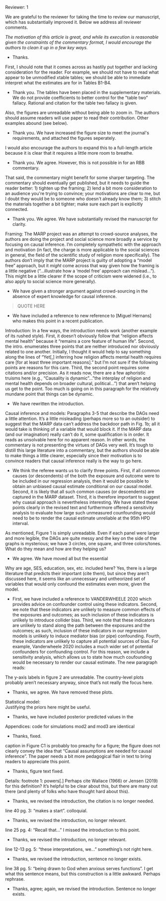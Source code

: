 Reviewer: 1 

We are grateful to the reviewer for taking the time to review our manuscript, which has  substantially improved it. Below we address all reviewer comments. 



*The motivation of this article is great, and while its execution is reasonable given the constraints of the commentary format, I would encourage the authors to clean it up in a few key ways.*

- Thanks.

First, I should note that it comes across as hastily put together and lacking consideration for the reader.  For example, we should not have to read what appear to be unmodified xtable tables; we should be able to immediate interpret what the estimates are for in Tables B1-B4. 

- Thank you. The tables have been placed in the supplementary materials. We do not provide coefficients to better control for the "table two" fallacy. Rational and citation for the table two fallacy is given.


Also, the figures are unreadable without being able to zoom in. The authors should assume readers will use paper to read their contribution. Other examples abound (see below). 

- Thank you. We have increased the figure size to meet the journal's requirements, and attached the figures seperately.


I would also encourage the authors to expand this to a full-length article because it is clear that it requires a little more room to breathe. 

- Thank you. We agree. However, this is not possible in for an RBB commentary. 

That said, the commentary might benefit for some sharper targeting. The commentary should eventually get published, but it needs to guide the reader better: 1) tighten up the framing; 2) lend a bit more consideration to an audience you're trying to convince; your motivations are clear to me, but I doubt they would be to someone who doesn't already know them; 3) stitch the materials together a bit tighter; make sure each part is explicitly connected. 

- Thank you. We agree. We have substantially revised the manuscript for clarity. 

Framing: 
The MARP project was an attempt to crowd-source analyses, the authors are doing the project and social science more broadly a service by focusing on causal inference. I’m completely sympathetic with the approach and motivation (in fact, the charge is more applicable to the social sciences in general, the field of the scientific study of religion more specifically). The authors don’t imply that the MARP project is guilty of adopting a “model free” approach, but it *might* come across that way given how the framing is a little negative (“...illustrate how a ‘model free’ approach can mislead...”). This might be a little clearer if the scope of criticism were widened (i.e., to also apply to social science more generally). 

- We have given a stronger argument against crowd-sourcing in the absence of expert knowledge for causal inference. 

> QUOTE HERE

- We have included a reference to new reference to [Miguel Hernans] who makes this point in a recent publication.  


Introduction: 
In a few ways, the introduction needs work (another example of its rushed style). First, it doesn’t obviously follow that “religion affects mental health” because it “remains a core feature of human life”. Second, the intro. enumerates three points that are neither introduced nor obviously related to one another. Initially, I thought it would help to say something along the lines of “Yet[,] inferring how religion affects mental health requires care [for at least three important reasons].” but I’m not sure if the following points are reasons for this care. Third, the second point requires some citations and/or precision. As it reads now, there are a few aphoristic truisms here (e.g., “Causality is dynamic”...”the interplay of religion and mental health depends on broader cultural, political...”) that aren’t helping us get to the point. Too much is going on in this paragraph for the relatively mundane point that things can be dynamic. 

- We have rewritten the introduction. 

Causal inference and models: 
Paragraphs 3-5 that describe the DAGs need a little attention. It’s a little misleading (perhaps more so to an outsider) to suggest that the MARP data can’t address the backdoor path in Fig. 1b; all it would take is thinking of a variable that would block it. If the MARP data (and our imagination) really can’t do it, some qualification is in order. It reads as unsolvable here for no apparent reason. In other words, the commentary is not presenting the virtues of DAGs very well. It’s tough to distill this large literature into a commentary, but the authors should be able to make things a little clearer, especially since their motivation is to convince readers that causal inference really is the way to go here. 

- We think the referee wants us to clarify three points. First, if all common causes (or descendents) of the both the exposure and outcome were to be included in our regression analysis, then it would be possible to obtain an unbiased causal estimate conditional on our causal model. Second, it is likely that all such common causes (or descendents) are captured in the MARP dataset. Third, it is therefore important to suggest why cuasal approach is nevertheless interesting.  We have stated these points clearly in the revised text and furthermore offered a sensitivity analysis to evaluate how large such unmeasured counfounding would need to be to render the causal estimate unreliable at the 95th HPD interval.

As mentioned, Figure 1 is simply unreadable. Even if each panel were larger and more legible, the DAGs are quite messy and the key on the side of the graphs is mysterious; we have 3 circles, one square, and three colors/tones. What do they mean and how are they helping us? 


- We agree. We have moved all but the essential 

Why are age, SES, education, sex, etc. included here? Yes, there is a large literature that predicts their important (cite them), but since they aren’t discussed here, it seems like an unnecessary and untheorized set of variables that would only confound the estimates even more, given the model. 

- First, we have included a reference to VANDERWHEELE 2020 which provides advice on confounder control using these indicators. Second, we note that these indicators are unlikely to measure common effects of the exposures and outcomes; as such inclusion of these indicators is unlikely to introduce collider bias. Third, we note that these indicators are unlikely to stand along the path between the exposures and the outcomes; as such, inclusion of these indicators in our regression models is unlikely to induce mediator bias (or pipe) confounding. Fourth, these indicators are unlikely to capture all potential sources of bias. For example, Vanderwheele 2020 includes a much wider set of potential confounders for confounding control. For this reason, we include a sensitivity analysis, which allows us to state how much coufounding would be necessary to render our causal estimate. The new paragraph reads: 

> 


The y-axis labels in figure 2 are unreadable. The country-level plots probably aren’t necessary anyway, since that’s not really the focus here.   


- Thanks, we agree. We have removed these plots. 

Statistical model:   
Justifying the priors here might be useful. 

- Thanks, we have included posterior predicted values in the 

Appendices: 
code for simulations mod2 and mod3 are identical 

- Thanks, fixed. 

caption in Figure C1 is probably too preachy for a figure; the figure does not clearly convey the idea that “Causal assumptions are needed for causal inference”. The paper needs a bit more pedagogical flair in text to bring readers to appreciate this point. 

- Thanks, figure text fixed. 

Details: 
footnote 1: powers[.] Perhaps cite Wallace (1966) or Jensen (2019) for this definition? It’s helpful to be clear about this, but there are many out there (and plenty of folks who have thought hard about this). 

- Thanks, we revised the introduction, the citation is no longer needed. 

line 40 pg. 3: “makes a start”. colloquial. 

-  Thanks, we revised the introduction, no longer relevant. 

line 25 pg. 4: “Recall that...” I missed the introduction to this point. 


- Thanks, we revised the introduction, no longer relevant.

line 12-13 pg. 5: “these interpretations, we...” something’s not right here. 

- Thanks, we revised the introduction, sentence no longer exists.


line 38 pg. 5: “being drawn to God when anxious serves functions”. I get what this sentence means, but this construction is a little awkward. Perhaps rephrase.

- Thanks, agree; again, we revised the introduction. Sentence no longer exists.


